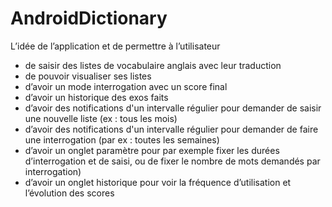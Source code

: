 # AndroidDictionary

L’idée de l’application et de permettre à l’utilisateur
- de saisir des listes de vocabulaire anglais avec leur traduction
- de pouvoir visualiser ses listes
- d’avoir un mode interrogation avec un score final
- d’avoir un historique des exos faits
- d’avoir des notifications d'un intervalle régulier pour demander de saisir une nouvelle liste (ex : tous les mois)
- d’avoir des notifications d'un intervalle régulier pour demander de faire une interrogation (par ex : toutes les semaines)
- d’avoir un onglet paramètre pour par exemple fixer les durées d’interrogation et de saisi, ou de fixer le nombre de mots demandés par interrogation)
- d’avoir un onglet historique pour voir la fréquence d’utilisation et l’évolution des scores
